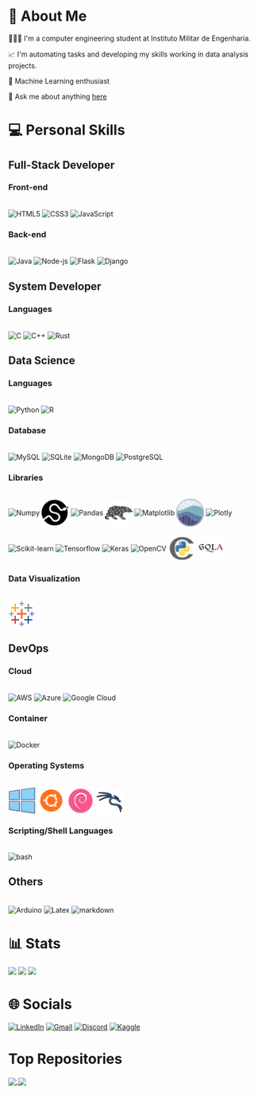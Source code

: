 <!--
## To learn
Golang
C#
Kotlin
Zig
Carbon
Nim
Next
Vue
Express
Haskell         
-->

# 💫 About Me
👨🏻‍💻 I'm a computer engineering student at Instituto Militar de Engenharia.

📈 I'm automating tasks and developing my skills working in data analysis projects.

📓 Machine Learning enthusiast

<!-- 💼  You can see my portfolio [here](https://varad-comrad.github.io) -->

💬 Ask me about anything [here](https://github.com/varad-comrad/varad-comrad/issues) 


 # 💻 Personal Skills 
 
## Full-Stack Developer
###  Front-end
<div style="diplay: inline-block"><br>
<img align="center" alt="HTML5" height="55" width="55" src="https://cdn.jsdelivr.net/gh/devicons/devicon/icons/html5/html5-original.svg">
<img align="center" alt="CSS3" height="55" width="55" src="https://cdn.jsdelivr.net/gh/devicons/devicon/icons/css3/css3-original.svg">
<img align="center" alt="JavaScript" height="55" width="55" src="https://cdn.jsdelivr.net/gh/devicons/devicon/icons/javascript/javascript-original.svg">
<!-- <img align="center" alt="Typescript" height="55" width="55" src="https://cdn.jsdelivr.net/gh/devicons/devicon/icons/typescript/typescript-original.svg"> -->
<!-- <img align="center" alt=".Net" height="55" width="55" src="https://user-images.githubusercontent.com/25181517/121405754-b4f48f80-c95d-11eb-8893-fc325bde617f.png"> -->
<!-- <img align="center" alt="React-js" height="55" width="55" src="https://cdn.jsdelivr.net/gh/devicons/devicon/icons/react/react-original.svg"> -->
<!-- <img align="center" alt="Vue-js" height="55" width="55" src="https://user-images.githubusercontent.com/25181517/117448124-a2da9800-af3e-11eb-85d2-bd1b69b65603.png"> -->
<!-- <img align="center" alt="Nest-js" height="55" width="55" src="https://cdn.jsdelivr.net/gh/devicons/devicon/icons/nestjs/nestjs-plain.svg" /> -->
<!-- <img align="center" alt="Redux" height="55" width="55" src="https://cdn.jsdelivr.net/gh/devicons/devicon/icons/redux/redux-original.svg" /> -->
<!-- <img align="center" alt="Express" height="55" width="55" src="https://cdn.jsdelivr.net/gh/devicons/devicon/icons/express/express-original.svg" /> -->
                                
</div>

### Back-end
<div style="diplay: inline-block"><br>
<img align="center" alt="Java" height="55" width="55" src="https://cdn.jsdelivr.net/gh/devicons/devicon/icons/java/java-original.svg">
<!-- <img align="center" alt="Kotlin" height="55" width="55" src="langs/icons8-kotlin.svg"> -->
<!-- <img align="center" alt="Golang" height="55" width="55" src="https://cdn.jsdelivr.net/gh/devicons/devicon/icons/go/go-original-wordmark.svg" /> -->
<!-- <img align="center" alt="C#" height="55" width="55" src="https://cdn.jsdelivr.net/gh/devicons/devicon/icons/csharp/csharp-original.svg"> -->
<img align="center" alt="Node-js" height="55" width="55" src="https://cdn.jsdelivr.net/gh/devicons/devicon/icons/nodejs/nodejs-original.svg">
<!-- <img align="center" alt="Deno" height="55" width="55" src="libs/deno.svg"> -->
<img align="center" alt="Flask" height="55" width="55" src="https://user-images.githubusercontent.com/25181517/183423775-2276e25d-d43d-4e58-890b-edbc88e915f7.png">
<img align="center" alt="Django" height="55" width="55" src="https://cdn.jsdelivr.net/gh/devicons/devicon/icons/django/django-plain.svg" />
<!-- <img align="center" alt="FastAPI" height="55" width="55" src="libs/fastapi.svg">   -->

</div>

## System Developer
### Languages
<div style="diplay: inline-block"><br>
<img align="center" alt="C" height="55" width="55" src="https://cdn.jsdelivr.net/gh/devicons/devicon/icons/c/c-original.svg"> 
<img align="center" alt="C++" height="55" width="55" src="https://cdn.jsdelivr.net/gh/devicons/devicon/icons/cplusplus/cplusplus-original.svg"> 
<img align="center" alt="Rust" height="55" width="55" src="https://user-images.githubusercontent.com/25181517/192599922-3a8ceb1c-ff1d-40bc-b73c-99ea1182d8ad.png">
<!-- <img align="center" alt="Zig" height="55" width="55" src="langs/zig-mark.svg"> -->
<!-- Carbon -->

</div>

## Data Science
### Languages
<div style="diplay: inline-block"><br>
<img align="center" alt="Python" height="55" width="55" src="https://cdn.jsdelivr.net/gh/devicons/devicon/icons/python/python-original.svg">
 <img align="center" alt="R" height="55" width="55" src="https://cdn.jsdelivr.net/gh/devicons/devicon/icons/r/r-original.svg">
<!-- <img align="center" alt="Julia" height="55" width="55" src="https://cdn.jsdelivr.net/gh/devicons/devicon/icons/julia/julia-original.svg"> -->
<!-- <img align="center" alt="Nim" height="55" width="55" src="langs/file-type-nim.svg"> -->
<!-- VBA -->

</div>

### Database
<div style="diplay: inline-block"><br>
<img align="center" alt="MySQL" height="55" width="55" src="https://cdn.jsdelivr.net/gh/devicons/devicon/icons/mysql/mysql-original.svg">
<img align="center" alt="SQLite" height="55" width="55" src="https://cdn.jsdelivr.net/gh/devicons/devicon/icons/sqlite/sqlite-original.svg">
<img align="center" alt="MongoDB" height="55" width="55" src="https://cdn.jsdelivr.net/gh/devicons/devicon/icons/mongodb/mongodb-original.svg">
<img align="center" alt="PostgreSQL" height="55" width="55" src="https://user-images.githubusercontent.com/25181517/117208740-bfb78400-adf5-11eb-97bb-09072b6bedfc.png">
<!-- <img align="center" alt="CouchDB" height="55" width="55" src="https://cdn.jsdelivr.net/gh/devicons/devicon/icons/couchdb/couchdb-original.svg"> -->
<!-- <img align="center" alt="Redis" height="55" width="55" src="https://cdn.jsdelivr.net/gh/devicons/devicon/icons/redis/redis-original.svg"> -->
<!--  <img align="center" alt="MariaDB" height="55" width="55" src="https://cdn.jsdelivr.net/gh/devicons/devicon/icons/mariadb/mariadb-original.svg"> -->
<!-- <img align="center" alt="Firebase" height="55" width="55" src="https://cdn.jsdelivr.net/gh/devicons/devicon/icons/firebase/firebase-original.svg"> -->
<!--  <img align="center" alt="SurrealDB" height="55" width="55" src="https://cdn.jsdelivr.net/gh/devicons/devicon/icons/surrealdb/surrealdb-original.svg"> -->

</div>

### Libraries 
<div style="diplay: inline-block"><br>
<img align="center" alt="Numpy" height="55" width="55" src="https://cdn.jsdelivr.net/gh/devicons/devicon/icons/numpy/numpy-original.svg">
<img align="center" alt="Scipy" height="55" width="55" src="libs/scipy_logo_icon_248581.png"> 
<img align="center" alt="Pandas" height="55" width="55" src="https://cdn.jsdelivr.net/gh/devicons/devicon/icons/pandas/pandas-original.svg">
<img align="center" alt="Polars" height="55" width="55" src="libs/Simpleicons-Team-Simple-Polars.svg">
<!-- <img align="center" alt="Apache Spark" height="55" width="55" src="libs/apache_spark_logo_icon_170561.png">   -->
<!-- <img align="center" alt="Apache Kafka" height="55" width="55" src="libs/apache_kafka_icon_138937.svg">   -->
<!-- <img align="center" alt="Apache Airflow" height="55" width="55" src="libs/airflow-3.png">   -->
<img align="center" alt="Matplotlib" height="55" width="55" src="https://upload.wikimedia.org/wikipedia/commons/8/84/Matplotlib_icon.svg">
<img align="center" alt="Seaborn" height="55" width="55" src="libs/seaborn-icon.svg">
<img align="center" alt="Plotly" height="55" width="55" src="https://images.plot.ly/logo/new-branding/plotly-logomark.png"> </br> </br>
<!-- <img align="center" alt="Selenium" height="55" width="55" src="libs/selenium.svg">  -->
<img align="center" alt="Scikit-learn" height="55" width="55" src="https://upload.wikimedia.org/wikipedia/commons/0/05/Scikit_learn_logo_small.svg">
<!-- <img align="center" alt="MLFlow" height="55" width="55" src="libs/MLflow-Logo.svg">   -->
<img align="center" alt="Tensorflow" height="55" width="55" src="https://cdn.jsdelivr.net/gh/devicons/devicon/icons/tensorflow/tensorflow-original.svg">
<!-- <img align="center" alt="Pytorch" height="55" width="55" src="https://cdn.jsdelivr.net/gh/devicons/devicon/icons/pytorch/pytorch-original.svg"> -->
<img align="center" alt="Keras" height="55" width="55" src="https://upload.wikimedia.org/wikipedia/commons/a/ae/Keras_logo.svg">
<img align="center" alt="OpenCV" height="55" width="55" src="https://cdn.jsdelivr.net/gh/devicons/devicon/icons/opencv/opencv-original.svg">
<img align="center" alt="Cython" height="55" width="55" src="libs/file_type_cython_icon_130653.png">
<img align="center" alt="SqlAlchemy" height="55" width="55" src="libs/SQLAlchemy.png">
<!-- 
 NLTK
 PyArrow
 YOLO
 StatsModels
 Pyro
 Requests
 BeatifulSoup
 JAX
 Gymnasium
 -->
 
</div>

### Data Visualization
<div style="diplay: inline-block"><br>
<!-- <img alt="Power BI" align="center" height="55" width="55" src="dasoft/icons8-power-bi-50.png"> -->
<img alt="Tableau" align="center" height="55" width="55" src="dasoft/icons8-tableau-software-48.png">
</div>  
  

## DevOps

### Cloud
<div style="diplay: inline-block"><br>
<img align="center" alt="AWS" height="55" width="55" src="https://cdn.jsdelivr.net/gh/devicons/devicon/icons/amazonwebservices/amazonwebservices-original.svg" />
<img align="center" alt="Azure" height="55" width="55" src="https://cdn.jsdelivr.net/gh/devicons/devicon/icons/azure/azure-original.svg" />
<img align="center" alt="Google Cloud" height="55" width="55" src="https://cdn.jsdelivr.net/gh/devicons/devicon/icons/googlecloud/googlecloud-original.svg" />                
 
### Container
<div style="diplay: inline-block"><br>
<img align="center" alt="Docker" height="55" width="55" src="https://cdn.jsdelivr.net/gh/devicons/devicon/icons/docker/docker-original.svg" />
<!-- <img align="center" alt="Kubernetes" height="55" width="55" src="https://cdn.jsdelivr.net/gh/devicons/devicon/icons/kubernetes/kubernetes-plain.svg" /> -->
<!-- <img align="center" alt="Rancher" height="55" width="55" src="devops/rancher.svg" />    -->
</div>

### Operating Systems
<div style="diplay: inline-block"><br>
<img alt="Windows" align="center" height="55" width="55" src="distros/5882175_logo_operating_system_windows_icon.png">
<img alt="Ubuntu" align="center" height="55" width="55" src="distros/5367252_linux_operating system_ubuntu_icon.png">
<!-- <img alt="Arch Linux" align="center" height="55" width="55" src="distros/distributorlogoarchlinux_103805.png"> -->
<img alt="Debian" align="center" height="55" width="55" src="distros/distributorlogodebian_93598.png">
<img alt="Kali Linux" align="center" height="55" width="55" src="distros/icons8-kali-linux-100.png">
<!-- <img alt="BlackArch" align="center" height="55" width="55" src="distros/pngaaa.com-3063500.png"> -->
<!-- <img alt="nixOS" height="55" align="center" width="55" src="https://cdn.jsdelivr.net/gh/devicons/devicon/icons/nixos/nixos-original.svg" /> -->
</div>

### Scripting/Shell Languages
<div style="diplay: inline-block"><br>
<img alt="bash" height="55" width="55" src="https://cdn.jsdelivr.net/gh/devicons/devicon/icons/bash/bash-original.svg"/>
<!-- <img alt="PowerShell" height="55" width="55" src="langs/icons8-powershell.svg"/> -->
</div>
  
## Others
<div style="diplay: inline-block"><br>
<img align="center" alt="Arduino" height="55" width="55" src="https://cdn.jsdelivr.net/gh/devicons/devicon/icons/arduino/arduino-original.svg">
<img align="center" alt="Latex" height="55" width="55" src="https://cdn.jsdelivr.net/gh/devicons/devicon/icons/latex/latex-original.svg">
<img align="center" alt="markdown" height="55" width="55" src="https://cdn.jsdelivr.net/gh/devicons/devicon/icons/markdown/markdown-original.svg" />
</div>


# 📊 Stats
![](https://github-readme-stats-sigma-five.vercel.app/api?username=varad-comrad&theme=react&hide_border=false&include_all_commits=true&count_private=true&show_icons=true&line_height=21&card_width=288px)
![](https://github-readme-stats-sigma-five.vercel.app/api/top-langs?username=varad-comrad&theme=react&hide_border=false&include_all_commits=true&count_private=true&layout=compact&line_height=31&card_width=296px)
<img src="https://github-readme-streak-stats.herokuapp.com/?user=varad-comrad&theme=react&include_all_commits=true&count_private=true"/>

# 🌐 Socials

 [![LinkedIn](https://img.shields.io/badge/-LinkedIn-%230077B5?style=for-the-badge&logo=linkedin&logoColor=white)](https://www.linkedin.com/in/fabricio-asfora-74794a248) 
 [![Gmail](https://img.shields.io/badge/-Gmail-%23333?style=for-the-badge&logo=gmail&logoColor=white)](mailto:fabricio.asfora.001@gmail.com)
 [![Discord](https://img.shields.io/badge/Discord-7289DA?style=for-the-badge&logo=discord&logoColor=white)](https://discord.gg/#asford#3101)
 [![Kaggle](https://img.shields.io/badge/Kaggle-blue?style=for-the-badge&logo=kaggle&logoColor=white)](https://www.kaggle.com/varadcomrad)
<!--[![Instagram](https://img.shields.io/badge/Instagram-%23E4405F.svg?logo=Instagram&logoColor=white)](https://instagram.com/)-->

# Top Repositories


<a href="https://github.com/varad-comrad/Workflow">
  <img align="center" src="https://github-readme-stats-sigma-five.vercel.app/api/pin/?username=varad-comrad&repo=Workflow&theme=react" />
</a>
<a href="https://github.com/varad-comrad/Biblioteca-CNU">
  <img align="center" src="https://github-readme-stats-sigma-five.vercel.app/api/pin/?username=varad-comrad&repo=Biblioteca-CNU&theme=react" />
</a>

<br />
<br />

<!-- 
# Organizations:
- Skill Craft
- RustPython (possibly)
- Asahi Linux (possibly)
- Zig (possibly)
- Carbon (possibly)
-->

<!-- 
<div style="display: inline_block"><br>
  <img align="center" alt="C" height="45" width="55" src="https://cdn.jsdelivr.net/gh/devicons/devicon/icons/c/c-original.svg">
  <img align="center" alt="C++" height="45" width="55" src="https://cdn.jsdelivr.net/gh/devicons/devicon/icons/cplusplus/cplusplus-original.svg"> 
  <img align="center" alt="Python" height="45" width="55" src="https://cdn.jsdelivr.net/gh/devicons/devicon/icons/python/python-original.svg">
  <img align="center" alt="Julia" height="45" width="55" src="https://cdn.jsdelivr.net/gh/devicons/devicon/icons/julia/julia-original.svg">
  <img align="center" alt="JavaScript" height="45" width="55" src="https://cdn.jsdelivr.net/gh/devicons/devicon/icons/javascript/javascript-original.svg">
  <img align="center" alt="TypeScript" height="45" width="55" src="https://cdn.jsdelivr.net/gh/devicons/devicon/icons/typescript/typescript-original.svg">
  <img align="center" alt="Rust" height="45" width="55" src="https://user-images.githubusercontent.com/25181517/192599922-3a8ceb1c-ff1d-40bc-b73c-99ea1182d8ad.png">
  <img align="center" alt="MySQL" height="45" width="55" src="https://cdn.jsdelivr.net/gh/devicons/devicon/icons/mysql/mysql-original.svg">

</div> 
-->
